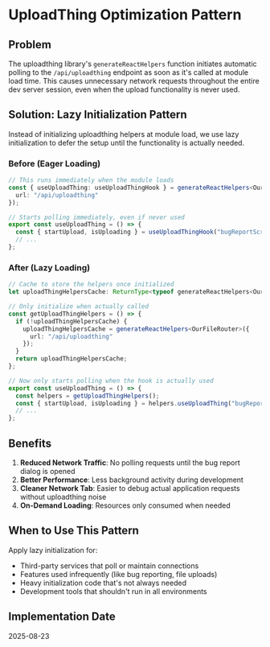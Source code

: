 # UploadThing Optimization Pattern

## Problem
The uploadthing library's `generateReactHelpers` function initiates automatic polling to the `/api/uploadthing` endpoint as soon as it's called at module load time. This causes unnecessary network requests throughout the entire dev server session, even when the upload functionality is never used.

## Solution: Lazy Initialization Pattern

Instead of initializing uploadthing helpers at module load, we use lazy initialization to defer the setup until the functionality is actually needed.

### Before (Eager Loading)
```typescript
// This runs immediately when the module loads
const { useUploadThing: useUploadThingHook } = generateReactHelpers<OurFileRouter>({
  url: "/api/uploadthing"
});

// Starts polling immediately, even if never used
export const useUploadThing = () => {
  const { startUpload, isUploading } = useUploadThingHook("bugReportScreenshot");
  // ...
};
```

### After (Lazy Loading)
```typescript
// Cache to store the helpers once initialized
let uploadThingHelpersCache: ReturnType<typeof generateReactHelpers<OurFileRouter>> | null = null;

// Only initialize when actually called
const getUploadThingHelpers = () => {
  if (!uploadThingHelpersCache) {
    uploadThingHelpersCache = generateReactHelpers<OurFileRouter>({
      url: "/api/uploadthing"
    });
  }
  return uploadThingHelpersCache;
};

// Now only starts polling when the hook is actually used
export const useUploadThing = () => {
  const helpers = getUploadThingHelpers();
  const { startUpload, isUploading } = helpers.useUploadThing("bugReportScreenshot");
  // ...
};
```

## Benefits
1. **Reduced Network Traffic**: No polling requests until the bug report dialog is opened
2. **Better Performance**: Less background activity during development
3. **Cleaner Network Tab**: Easier to debug actual application requests without uploadthing noise
4. **On-Demand Loading**: Resources only consumed when needed

## When to Use This Pattern
Apply lazy initialization for:
- Third-party services that poll or maintain connections
- Features used infrequently (like bug reporting, file uploads)
- Heavy initialization code that's not always needed
- Development tools that shouldn't run in all environments

## Implementation Date
2025-08-23
